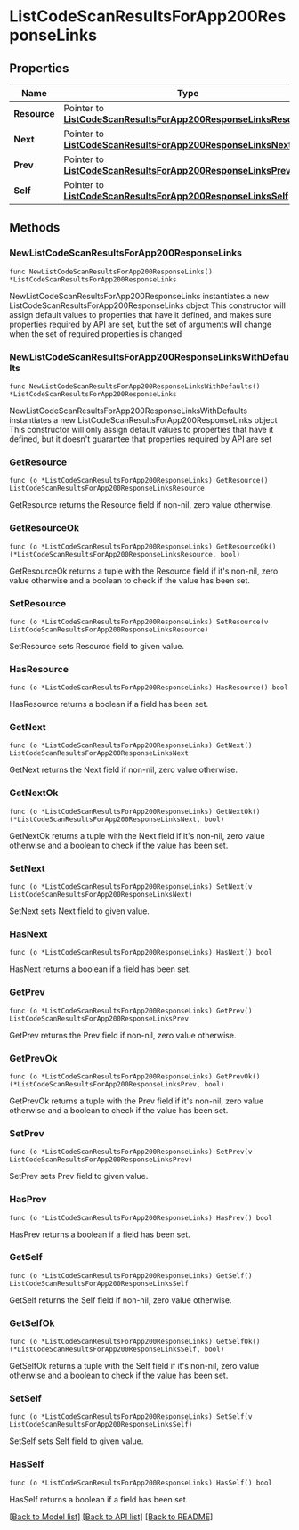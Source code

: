 # ListCodeScanResultsForApp200ResponseLinks

## Properties

Name | Type | Description | Notes
------------ | ------------- | ------------- | -------------
**Resource** | Pointer to [**ListCodeScanResultsForApp200ResponseLinksResource**](ListCodeScanResultsForApp200ResponseLinksResource.md) |  | [optional] 
**Next** | Pointer to [**ListCodeScanResultsForApp200ResponseLinksNext**](ListCodeScanResultsForApp200ResponseLinksNext.md) |  | [optional] 
**Prev** | Pointer to [**ListCodeScanResultsForApp200ResponseLinksPrev**](ListCodeScanResultsForApp200ResponseLinksPrev.md) |  | [optional] 
**Self** | Pointer to [**ListCodeScanResultsForApp200ResponseLinksSelf**](ListCodeScanResultsForApp200ResponseLinksSelf.md) |  | [optional] 

## Methods

### NewListCodeScanResultsForApp200ResponseLinks

`func NewListCodeScanResultsForApp200ResponseLinks() *ListCodeScanResultsForApp200ResponseLinks`

NewListCodeScanResultsForApp200ResponseLinks instantiates a new ListCodeScanResultsForApp200ResponseLinks object
This constructor will assign default values to properties that have it defined,
and makes sure properties required by API are set, but the set of arguments
will change when the set of required properties is changed

### NewListCodeScanResultsForApp200ResponseLinksWithDefaults

`func NewListCodeScanResultsForApp200ResponseLinksWithDefaults() *ListCodeScanResultsForApp200ResponseLinks`

NewListCodeScanResultsForApp200ResponseLinksWithDefaults instantiates a new ListCodeScanResultsForApp200ResponseLinks object
This constructor will only assign default values to properties that have it defined,
but it doesn't guarantee that properties required by API are set

### GetResource

`func (o *ListCodeScanResultsForApp200ResponseLinks) GetResource() ListCodeScanResultsForApp200ResponseLinksResource`

GetResource returns the Resource field if non-nil, zero value otherwise.

### GetResourceOk

`func (o *ListCodeScanResultsForApp200ResponseLinks) GetResourceOk() (*ListCodeScanResultsForApp200ResponseLinksResource, bool)`

GetResourceOk returns a tuple with the Resource field if it's non-nil, zero value otherwise
and a boolean to check if the value has been set.

### SetResource

`func (o *ListCodeScanResultsForApp200ResponseLinks) SetResource(v ListCodeScanResultsForApp200ResponseLinksResource)`

SetResource sets Resource field to given value.

### HasResource

`func (o *ListCodeScanResultsForApp200ResponseLinks) HasResource() bool`

HasResource returns a boolean if a field has been set.

### GetNext

`func (o *ListCodeScanResultsForApp200ResponseLinks) GetNext() ListCodeScanResultsForApp200ResponseLinksNext`

GetNext returns the Next field if non-nil, zero value otherwise.

### GetNextOk

`func (o *ListCodeScanResultsForApp200ResponseLinks) GetNextOk() (*ListCodeScanResultsForApp200ResponseLinksNext, bool)`

GetNextOk returns a tuple with the Next field if it's non-nil, zero value otherwise
and a boolean to check if the value has been set.

### SetNext

`func (o *ListCodeScanResultsForApp200ResponseLinks) SetNext(v ListCodeScanResultsForApp200ResponseLinksNext)`

SetNext sets Next field to given value.

### HasNext

`func (o *ListCodeScanResultsForApp200ResponseLinks) HasNext() bool`

HasNext returns a boolean if a field has been set.

### GetPrev

`func (o *ListCodeScanResultsForApp200ResponseLinks) GetPrev() ListCodeScanResultsForApp200ResponseLinksPrev`

GetPrev returns the Prev field if non-nil, zero value otherwise.

### GetPrevOk

`func (o *ListCodeScanResultsForApp200ResponseLinks) GetPrevOk() (*ListCodeScanResultsForApp200ResponseLinksPrev, bool)`

GetPrevOk returns a tuple with the Prev field if it's non-nil, zero value otherwise
and a boolean to check if the value has been set.

### SetPrev

`func (o *ListCodeScanResultsForApp200ResponseLinks) SetPrev(v ListCodeScanResultsForApp200ResponseLinksPrev)`

SetPrev sets Prev field to given value.

### HasPrev

`func (o *ListCodeScanResultsForApp200ResponseLinks) HasPrev() bool`

HasPrev returns a boolean if a field has been set.

### GetSelf

`func (o *ListCodeScanResultsForApp200ResponseLinks) GetSelf() ListCodeScanResultsForApp200ResponseLinksSelf`

GetSelf returns the Self field if non-nil, zero value otherwise.

### GetSelfOk

`func (o *ListCodeScanResultsForApp200ResponseLinks) GetSelfOk() (*ListCodeScanResultsForApp200ResponseLinksSelf, bool)`

GetSelfOk returns a tuple with the Self field if it's non-nil, zero value otherwise
and a boolean to check if the value has been set.

### SetSelf

`func (o *ListCodeScanResultsForApp200ResponseLinks) SetSelf(v ListCodeScanResultsForApp200ResponseLinksSelf)`

SetSelf sets Self field to given value.

### HasSelf

`func (o *ListCodeScanResultsForApp200ResponseLinks) HasSelf() bool`

HasSelf returns a boolean if a field has been set.


[[Back to Model list]](../README.md#documentation-for-models) [[Back to API list]](../README.md#documentation-for-api-endpoints) [[Back to README]](../README.md)


